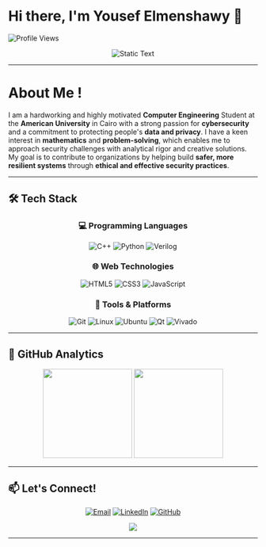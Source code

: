 # Hi there, I'm Yousef Elmenshawy 👋
![Profile Views](https://komarev.com/ghpvc/?username=YousefElmenshawy&color=blue&style=flat-square)

<div align="center">
  <img src="https://readme-typing-svg.herokuapp.com?font=Fira+Code&size=22&duration=1&pause=999999&color=58A6FF&center=true&vCenter=true&width=800&lines=Computer+Engineering+Student+%7C+Cyber+Security+Enthusiast" alt="Static Text" />
</div>

---

# About Me !

I am a hardworking and highly motivated **Computer Engineering** Student at the **American University** in Cairo with a strong passion for **cybersecurity** and a commitment to protecting people's **data and privacy**. I have a keen interest in **mathematics** and **problem-solving**, which enables me to approach security challenges with analytical rigor and creative solutions. My goal is to contribute to organizations by helping build **safer, more resilient systems** through **ethical and effective security practices**.

---

## 🛠️ Tech Stack

<div align="center">

### 💻 Programming Languages
![C++](https://img.shields.io/badge/C++-%2300599C.svg?style=for-the-badge&logo=c%2B%2B&logoColor=white)
![Python](https://img.shields.io/badge/Python-3670A0?style=for-the-badge&logo=python&logoColor=ffdd54)
![Verilog](https://img.shields.io/badge/Verilog-%23000000.svg?style=for-the-badge&logo=verilog&logoColor=white)

### 🌐 Web Technologies
![HTML5](https://img.shields.io/badge/HTML5-%23E34F26.svg?style=for-the-badge&logo=html5&logoColor=white)
![CSS3](https://img.shields.io/badge/CSS3-%231572B6.svg?style=for-the-badge&logo=css3&logoColor=white)
![JavaScript](https://img.shields.io/badge/JavaScript-%23323330.svg?style=for-the-badge&logo=javascript&logoColor=%23F7DF1E)

### 🔧 Tools & Platforms
![Git](https://img.shields.io/badge/Git-%23F05033.svg?style=for-the-badge&logo=git&logoColor=white)
![Linux](https://img.shields.io/badge/Linux-FCC624?style=for-the-badge&logo=linux&logoColor=black)
![Ubuntu](https://img.shields.io/badge/Ubuntu-E95420?style=for-the-badge&logo=ubuntu&logoColor=white)
![Qt](https://img.shields.io/badge/Qt-%23217346.svg?style=for-the-badge&logo=Qt&logoColor=white)
![Vivado](https://img.shields.io/badge/Xilinx%20Vivado-%23FF6600.svg?style=for-the-badge&logo=xilinx&logoColor=white)

</div>

---



## 🚀 GitHub Analytics

<div align="center">
  <img height="180em" src="https://github-readme-stats.vercel.app/api?username=YousefElmenshawy&show_icons=true&theme=tokyonight&include_all_commits=true&count_private=true&hide_border=true"/>
  <img height="180em" src="https://github-readme-stats.vercel.app/api/top-langs/?username=YousefElmenshawy&layout=compact&langs_count=8&theme=tokyonight&hide_border=true"/>
</div>

---


## 📫 Let's Connect!

<div align="center">
  
[![Email](https://img.shields.io/badge/Email-D14836?style=for-the-badge&logo=gmail&logoColor=white)](mailto:yousefelmenshawi@aucegypt.edu)
[![LinkedIn](https://img.shields.io/badge/LinkedIn-0077B5?style=for-the-badge&logo=linkedin&logoColor=white)](http://linkedin.com/in/yousef-ibrahim-elmenshawy-18ab22336)
[![GitHub](https://img.shields.io/badge/GitHub-100000?style=for-the-badge&logo=github&logoColor=white)](https://github.com/YousefElmenshawy)

</div>


<div align="center">
  <img src="https://capsule-render.vercel.app/api?type=waving&color=gradient&height=100&section=footer&text=Thanks%20for%20visiting!&fontSize=16&fontAlignY=65&desc=Let's%20build%20something%20amazing%20together!&descAlignY=51&descAlign=center"/>
</div>

---
